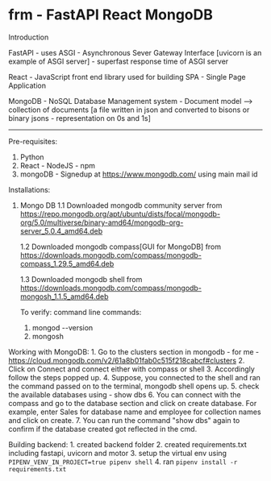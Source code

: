 # frm - FastAPI React MongoDB

Introduction

FastAPI - uses ASGI - Asynchronous Sever Gateway Interface [uvicorn is an example of ASGI server] - superfast response time of ASGI server

React - JavaScript front end library used for building SPA - Single Page Application

MongoDB - NoSQL Database Management system - Document model --> collection of documents [a file written in json and converted to bisons or binary jsons - representation on 0s and 1s]

--------------------------------------------------------------------------------------------------------------------------------------

Pre-requisites:
1. Python
2. React - NodeJS - npm
3. mongoDB - Signedup at https://www.mongodb.com/ using main mail id

Installations:
1. Mongo DB
    1.1 Downloaded mongodb community server from https://repo.mongodb.org/apt/ubuntu/dists/focal/mongodb-org/5.0/multiverse/binary-amd64/mongodb-org-server_5.0.4_amd64.deb

    1.2 Downloaded mongodb compass[GUI for MongoDB] from https://downloads.mongodb.com/compass/mongodb-compass_1.29.5_amd64.deb

    1.3 Downloaded mongodb shell from https://downloads.mongodb.com/compass/mongodb-mongosh_1.1.5_amd64.deb

    To verify: command line commands:
    1. mongod --version
    2. mongosh 

Working with MongoDB:
    1. Go to the clusters section in mongodb - for me - https://cloud.mongodb.com/v2/61a8b01fab0c515f218cabcf#clusters
    2. Click on Connect and connect either with compass or shell 
    3. Accordingly follow the steps popped up. 
    4. Suppose, you connected to the shell and ran the command passed on to the terminal, mongodb shell opens up. 
    5. check the available databases using - show dbs 
    6. You can connect with the compass and go to the database section and click on create database. For example, enter Sales for database name and employee for collection names and click on create. 
    7. You can run the command "show dbs" again to confirm if the database created got reflected in the cmd.

Building backend: 
    1. created backend folder
    2. created requirements.txt including fastapi, uvicorn and motor
    3. setup the virtual env using `PIPENV_VENV_IN_PROJECT=true pipenv shell`
    4. ran `pipenv install -r requirements.txt`